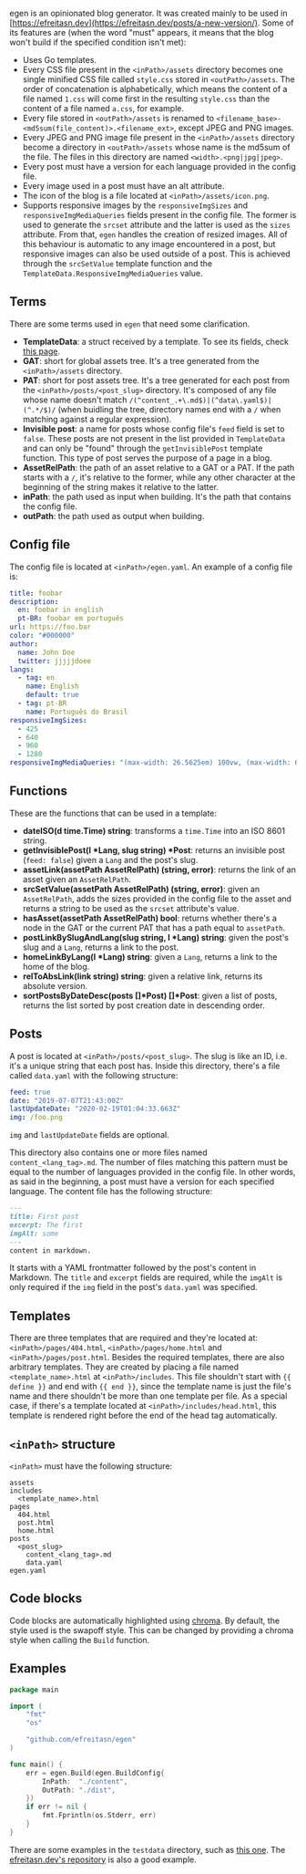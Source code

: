 egen is an opinionated blog generator. It was created mainly to be used in [https://efreitasn.dev](https://efreitasn.dev/posts/a-new-version/). Some of its features are (when the word "must" appears, it means that the blog won't build if the specified condition isn't met):

* Uses Go templates.
* Every CSS file present in the `<inPath>/assets` directory becomes one single minified CSS file called `style.css` stored in `<outPath>/assets`. The order of concatenation is alphabetically, which means the content of a file named `1.css` will come first in the resulting `style.css` than the content of a file named `a.css`, for example.
* Every file stored in `<outPath>/assets` is renamed to `<filename_base>-<md5sum(file_content)>.<filename_ext>`, except JPEG and PNG images.
* Every JPEG and PNG image file present in the `<inPath>/assets` directory become a directory in `<outPath>/assets` whose name is the md5sum of the file. The files in this directory are named `<width>.<png|jpg|jpeg>`.
* Every post must have a version for each language provided in the config file.
* Every image used in a post must have an alt attribute.
* The icon of the blog is a file located at `<inPath>/assets/icon.png`.
* Supports responsive images by the `responsiveImgSizes` and `responsiveImgMediaQueries` fields present in the config file. The former is used to generate the `srcset` attribute and the latter is used as the `sizes` attribute. From that, `egen` handles the creation of resized images. All of this behaviour is automatic to any image encountered in a post, but responsive images can also be used outside of a post. This is achieved through the `srcSetValue` template function and the `TemplateData.ResponsiveImgMediaQueries` value.

## Terms
There are some terms used in `egen` that need some clarification.

* **TemplateData**: a struct received by a template. To see its fields, check [this page](https://pkg.go.dev/github.com/efreitasn/egen?tab=doc#TemplateData).
* **GAT**: short for global assets tree. It's a tree generated from the `<inPath>/assets` directory.
* **PAT**: short for post assets tree. It's a tree generated for each post from the `<inPath>/posts/<post_slug>` directory. It's composed of any file whose name doesn't match `/(^content_.+\.md$)|(^data\.yaml$)|(^.*/$)/` (when buidling the tree, directory names end with a `/` when matching against a regular expression).
* **Invisible post**: a name for posts whose config file's `feed` field is set to `false`. These posts are not present in the list provided in `TemplateData` and can only be "found" through the `getInvisiblePost` template function. This type of post serves the purpose of a page in a blog.
* **AssetRelPath**: the path of an asset relative to a GAT or a PAT. If the path starts with a `/`, it's relative to the former, while any other character at the beginning of the string makes it relative to the latter.
* **inPath**: the path used as input when building. It's the path that contains the config file.
* **outPath**: the path used as output when building.

## Config file
The config file is located at `<inPath>/egen.yaml`. An example of a config file is:
```yaml
title: foobar
description:
  en: foobar in english
  pt-BR: foobar em português
url: https://foo.bar
color: "#000000"
author:
  name: John Doe
  twitter: jjjjjdoee
langs:
  - tag: en
    name: English
    default: true
  - tag: pt-BR
    name: Português do Brasil
responsiveImgSizes:
  - 425
  - 640
  - 960
  - 1280
responsiveImgMediaQueries: "(max-width: 26.5625em) 100vw, (max-width: 64em) 65vw, 50vw"
```

## Functions
These are the functions that can be used in a template:

* **dateISO(d time.Time) string**: transforms a `time.Time` into an ISO 8601 string.
* **getInvisiblePost(l \*Lang, slug string) \*Post**: returns an invisible post (`feed: false`) given a `Lang` and the post's slug.
* **assetLink(assetPath AssetRelPath) (string, error)**: returns the link of an asset given an `AssetRelPath`.
* **srcSetValue(assetPath AssetRelPath) (string, error)**: given an `AssetRelPath`, adds the sizes provided in the config file to the asset and returns a string to be used as the `srcset` attribute's value.
* **hasAsset(assetPath AssetRelPath) bool**: returns whether there's a node in the GAT or the current PAT that has a path equal to `assetPath`.
* **postLinkBySlugAndLang(slug string, l \*Lang) string**: given the post's slug and a `Lang`, returns a link to the post.
* **homeLinkByLang(l \*Lang) string**: given a `Lang`, returns a link to the home of the blog.
* **relToAbsLink(link string) string**: given a relative link, returns its absolute version.
* **sortPostsByDateDesc(posts []\*Post) []\*Post**: given a list of posts, returns the list sorted by post creation date in descending order.

## Posts
A post is located at `<inPath>/posts/<post_slug>`. The slug is like an ID, i.e. it's a unique string that each post has. Inside this directory, there's a file called `data.yaml` with the following structure:

```yaml
feed: true
date: "2019-07-07T21:43:00Z"
lastUpdateDate: "2020-02-19T01:04:33.663Z"
img: /foo.png
```

`img` and `lastUpdateDate` fields are optional.

This directory also contains one or more files named `content_<lang_tag>.md`. The number of files matching this pattern must be equal to the number of languages provided in the config file. In other words, as said in the beginning, a post must have a version for each specified language. The content file has the following structure:

```markdown
---
title: First post
excerpt: The first
imgAlt: some
---
content in markdown.
```

It starts with a YAML frontmatter followed by the post's content in Markdown. The `title` and `excerpt` fields are required, while the `imgAlt` is only required if the `img` field in the post's `data.yaml` was specified.

## Templates
There are three templates that are required and they're located at: `<inPath>/pages/404.html`, `<inPath>/pages/home.html` and `<inPath>/pages/post.html`. Besides the required templates, there are also arbitrary templates. They are created by placing a file named `<template_name>.html` at `<inPath>/includes`. This file shouldn't start with `{{ define }}` and end with `{{ end }}`, since the template name is just the file's name and there shouldn't be more than one template per file. As a special case, if there's a template located at `<inPath>/includes/head.html`, this template is rendered right before the end of the head tag automatically.

## `<inPath>` structure
`<inPath>` must have the following structure:
```
assets
includes
  <template_name>.html
pages
  404.html
  post.html
  home.html
posts
  <post_slug>
    content_<lang_tag>.md
    data.yaml
egen.yaml
```

## Code blocks
Code blocks are automatically highlighted using [chroma](https://github.com/alecthomas/chroma). By default, the style used is the swapoff style. This can be changed by providing a chroma style when calling the `Build` function.

## Examples
```go
package main

import (
	"fmt"
	"os"

	"github.com/efreitasn/egen"
)

func main() {
	err = egen.Build(egen.BuildConfig{
		InPath:  "./content",
		OutPath: "./dist",
	})
	if err != nil {
		fmt.Fprintln(os.Stderr, err)
	}
}
```

There are some examples in the `testdata` directory, such as [this one](testdata/build/ok/1/in). The [efreitasn.dev's repository](https://github.com/efreitasn/efreitasn.dev) is also a good example.